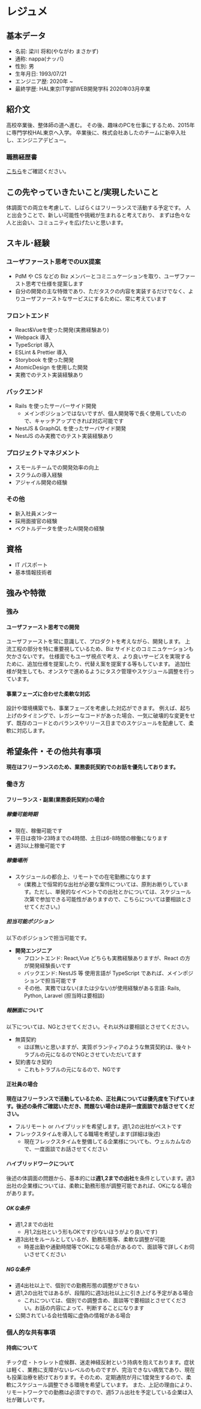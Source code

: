 # レジュメ
## 基本データ
- 名前: 梁川 将和(やながわ まさかず)
- 通称: nappa(ナッパ)
- 性別: 男
- 生年月日: 1993/07/21
- エンジニア歴: 2020年 ~
- 最終学歴: HAL東京IT学部WEB開発学科 2020年03月卒業

## 紹介文
高校卒業後、整体師の道へ進む。
その後、趣味のPCを仕事にするため、2015年に専門学校HAL東京へ入学。
卒業後に、株式会社あしたのチームに新卒入社し、エンジニアデビュー。

### 職務経歴書
[こちら](/bio)をご確認ください。

## この先やっていきたいこと/実現したいこと
体調面での両立を考慮して、しばらくはフリーランスで活動する予定です。
人と出会うことで、新しい可能性や挑戦が生まれると考えており、
まずは色々な人と出会い、コミュニティを広げたいと思います。

## スキル･経験

### ユーザファースト思考でのUX提案
- PdM や CS などの Biz メンバーとコミニュケーションを取り、ユーザファースト思考で仕様を提案します
- 自分の開発の主な特徴であり、ただタスクの内容を実装するだけでなく、よりユーザファーストなサービスにするために、常に考えています

### フロントエンド
- React&Vueを使った開発(実務経験あり)
- Webpack 導入
- TypeScript 導入
- ESLint & Prettier 導入
- Storybook を使った開発
- AtomicDesign を使用した開発
- 実務でのテスト実装経験あり

### バックエンド
- Rails を使ったサーバーサイド開発
  - メインポジションではないですが、個人開発等で長く使用していたので、キャッチアップできれば対応可能です
- NestJS & GraphQL を使ったサーバサイド開発
- NestJS のみ実務でのテスト実装経験あり

### プロジェクトマネジメント
- スモールチームでの開発効率の向上
- スクラムの導入経験
- アジャイル開発の経験

### その他
- 新入社員メンター
- 採用面接官の経験
- ベクトルデータを使ったAI開発の経験

## 資格
- IT パスポート
- 基本情報技術者

## 強みや特徴
### 強み
#### ユーザファースト思考での開発
ユーザファーストを常に意識して、プロダクトを考えながら、開発します。
上流工程の部分を特に重要視しているため、Biz サイドとのコミニュケーションも欠かさないです。
仕様面でもユーザ視点で考え、より良いサービスを実現するために、追加仕様を提案したり、代替え案を提案する等もしています。
追加仕様が発生しても、オンスケで進めるようにタスク管理やスケジュール調整を行っています。

#### 事業フェーズに合わせた柔軟な対応
設計や環境構築でも、事業フェーズを考慮した対応ができます。
例えば、起ち上げのタイミングで、レガシーなコードがあった場合、一気に破壊的な変更をせず、既存のコードとのバランスやリリース日までのスケジュールを配慮して、柔軟に対応します。

## 希望条件・その他共有事項
**現在はフリーランスのため、業務委託契約でのお話を優先しております。**
### 働き方
#### フリーランス・副業(業務委託契約)の場合
##### 稼働可能時期
- 現在、稼働可能です
- 平日は夜19-23時までの4時間、土日は6-8時間の稼働になります
- 週3以上稼働可能です

##### 稼働場所
- スケジュールの都合上、リモートでの在宅勤務になります
  - (業務上で恒常的な出社が必要な案件については、原則お断りしています。ただし、単発的なイベントでの出社とかについては、スケジュール次第で参加できる可能性がありますので、こちらについては要相談とさせてください。)

##### 担当可能ポジション
以下のポジションで担当可能です。

- **開発エンジニア**
  - フロントエンド: React,Vue どちらも実務経験ありますが、React の方が開発経験長いです
  - バックエンド: NestJS 等 使用言語が TypeScript であれば、メインポジションで担当可能です
  - その他、実務ではない(または少ない)が使用経験がある言語: Rails, Python, Laravel (担当時は要相談)

##### 報酬面について
以下については、NGとさせてください。それ以外は要相談とさせてください。

- 無賃契約
  - ほぼ無いと思いますが、実質ボランティアのような無賃契約は、後々トラブルの元になるのでNGとさせていただいてます
- 契約書なき契約
  - これもトラブルの元になるので、NGです

#### 正社員の場合
**現在はフリーランスで活動しているため、正社員については優先度を下げています。後述の条件ご確認いただき、問題ない場合は是非一度面談でお話させてください。**

- フルリモート or ハイブリッドを希望します。週1,2の出社がベストです
- フレックスタイムを導入してる職場を希望します(詳細は後述)
  - 現在フレックスタイムを整備してる企業様についても、ウェルカムなので、一度面談でお話させてください

#### ハイブリッドワークについて
後述の体調面の問題から、基本的には**週1,2までの出社**を条件としています。週3出社の企業様については、柔軟に勤務形態が調整可能であれば、OKになる場合があります。

##### OKな条件
- 週1,2までの出社
  - 月1,2出社という形もOKです(少ないほうがより良いです)
- 週3出社をルールとしているが、勤務形態等、柔軟な調整が可能
  - 時差出勤や通勤時間等でOKになる場合があるので、面談等で詳しくお伺いさせてください

##### NGな条件
- 週4出社以上で、個別での勤務形態の調整ができない
- 週1,2の出社ではあるが、段階的に週3出社以上に引き上げる予定がある場合
  - これについては、個別での調整含め、面談等で要相談とさせてください。お話の内容によって、判断することになります
- 公開されている会社情報に虚偽の情報がある場合
 
### 個人的な共有事項
#### 持病について
チック症・トゥレット症候群、迷走神経反射という持病を抱えております。症状は軽く、業務に支障がないレベルのものですが、完治できない病気であり、現在も投薬治療を続けております。そのため、定期通院が月に1度発生するので、柔軟にスケジュール調整できる環境を希望しています。
また、上記の理由により、リモートワークでの勤務は必須ですので、週5フル出社を予定している企業は入社が難しいです。
